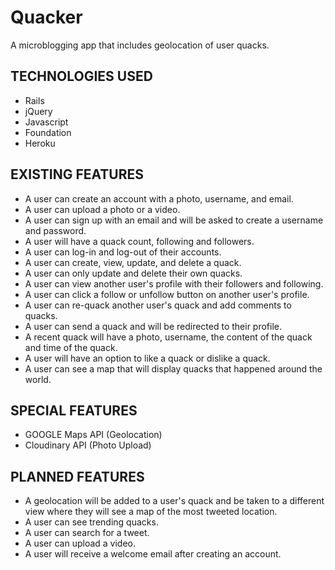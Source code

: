 # Quacker
A microblogging app that includes geolocation of user quacks.

## TECHNOLOGIES USED
* Rails
* jQuery
* Javascript
* Foundation
* Heroku

## EXISTING FEATURES
* A user can create an account with a photo, username, and email.
* A user can upload a photo or a video.
* A user can sign up with an email and will be asked to create a username and password.
* A user will have a quack count, following and followers.
* A user can log-in and log-out of their accounts.
* A user can create, view, update, and delete a quack.
* A user can only update and delete their own quacks.
* A user can view another user's profile with their followers and following.
* A user can click a follow or unfollow button on another user's profile.
* A user can re-quack another user's quack and add comments to quacks.
* A user can send a quack and will be redirected to their profile.
* A recent quack will have a photo, username, the content of the quack and time of the quack.
* A user will have an option to like a quack or dislike a quack.
* A user can see a map that will display quacks that happened around the world.

## SPECIAL FEATURES
* GOOGLE Maps API (Geolocation)
* Cloudinary API (Photo Upload)

## PLANNED FEATURES
* A geolocation will be added to a user's quack and be taken to a different view where they will see a map of the most tweeted location.
* A user can see trending quacks.
* A user can search for a tweet.
* A user can upload a video.
* A user will receive a welcome email after creating an account.
